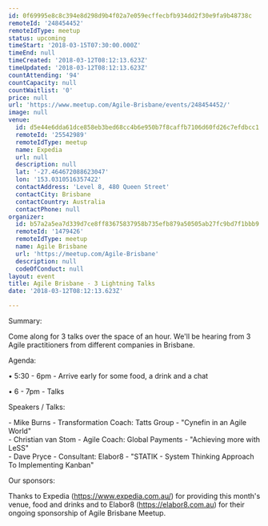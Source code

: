 ```yaml
---
id: 0f69995e8c8c394e8d298d9b4f02a7e059ecffecbfb934dd2f30e9fa9b48738c
remoteId: '248454452'
remoteIdType: meetup
status: upcoming
timeStart: '2018-03-15T07:30:00.000Z'
timeEnd: null
timeCreated: '2018-03-12T08:12:13.623Z'
timeUpdated: '2018-03-12T08:12:13.623Z'
countAttending: '94'
countCapacity: null
countWaitlist: '0'
price: null
url: 'https://www.meetup.com/Agile-Brisbane/events/248454452/'
image: null
venue:
  id: d5e44e6dda61dce858eb3bed68cc4b6e950b7f8caffb7106d60fd26c7efdbcc1
  remoteId: '25542989'
  remoteIdType: meetup
  name: Expedia
  url: null
  description: null
  lat: '-27.464672088623047'
  lon: '153.0310516357422'
  contactAddress: 'Level 8, 480 Queen Street'
  contactCity: Brisbane
  contactCountry: Australia
  contactPhone: null
organizer:
  id: b57a2a5ea7d339d7ce8ff83675837958b735efb879a50505ab27fc9bd7f1bbb9
  remoteId: '1479426'
  remoteIdType: meetup
  name: Agile Brisbane
  url: 'https://meetup.com/Agile-Brisbane'
  description: null
  codeOfConduct: null
layout: event
title: Agile Brisbane - 3 Lightning Talks
date: '2018-03-12T08:12:13.623Z'

---
```

<p>Summary:</p> <p>Come along for 3 talks over the space of an hour. We'll be hearing from 3 Agile practitioners from different companies in Brisbane.</p> <p>Agenda:</p> <p>• 5:30 - 6pm - Arrive early for some food, a drink and a chat</p> <p>• 6 - 7pm - Talks</p> <p>Speakers / Talks:</p> <p>- Mike Burns - Transformation Coach: Tatts Group - "Cynefin in an Agile World"<br/>- Christian van Stom - Agile Coach: Global Payments - "Achieving more with LeSS"<br/>- Dave Pryce - Consultant: Elabor8 - "STATIK - System Thinking Approach To Implementing Kanban"</p> <p>Our sponsors:</p> <p>Thanks to Expedia (<a href="https://www.expedia.com.au/" class="linkified">https://www.expedia.com.au/</a>) for providing this month's venue, food and drinks and to Elabor8 (<a href="https://elabor8.com.au" class="linkified">https://elabor8.com.au</a>) for their ongoing sponsorship of Agile Brisbane Meetup.</p>
